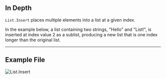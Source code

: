 ## In Depth
`List.Insert` places multiple elements into a list at a given index.

In the example below, a list containing two strings, "Hello" and "List!", is inserted at index value 2 as a sublist, producing a new list that is one index longer than the original list.

___
## Example File

![List.Insert](./DSCore.List.Insert_img.jpg)
